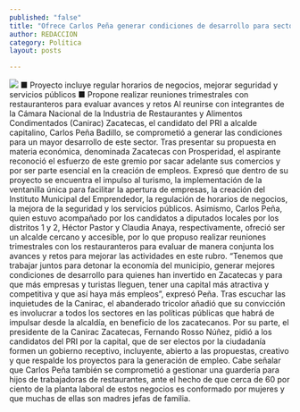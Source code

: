 ```yaml
---
published: "false"
title: "Ofrece Carlos Peña generar condiciones de desarrollo para sector restaurantero "
author: REDACCION
category: Política
layout: posts

---
```


![](http://i.imgur.com/qAbOY3hm.jpg)
■ Proyecto incluye regular horarios de negocios, mejorar seguridad y servicios públicos 
■ Propone realizar reuniones trimestrales con restauranteros para evaluar avances y retos 
Al reunirse con integrantes de la Cámara Nacional de la Industria de Restaurantes y Alimentos Condimentados (Canirac) Zacatecas, el candidato del PRI a alcalde capitalino, Carlos Peña Badillo, se comprometió a generar las condiciones para un mayor desarrollo de este sector.
Tras presentar su propuesta en materia económica, denominada Zacatecas con Prosperidad, el aspirante reconoció el esfuerzo de este gremio por sacar adelante sus comercios y por ser parte esencial en la creación de empleos.
Expresó que dentro de su proyecto se encuentra el impulso al turismo, la implementación de la ventanilla única para facilitar la apertura de empresas, la creación del Instituto Municipal del Emprendedor, la regulación de horarios de negocios, la mejora de la seguridad y los servicios públicos. 
Asimismo, Carlos Peña, quien estuvo acompañado por los candidatos a diputados locales por los distritos 1 y 2, Héctor Pastor y Claudia Anaya, respectivamente, ofreció ser un alcalde cercano y accesible, por lo que propuso realizar reuniones trimestrales con los restauranteros para evaluar de manera conjunta los avances y retos para mejorar las actividades en este rubro.
“Tenemos que trabajar juntos para detonar la economía del municipio, generar mejores condiciones de desarrollo para quienes han invertido en Zacatecas y para que más empresas y turistas lleguen, tener una capital más atractiva y competitiva y que así haya más empleos”, expresó Peña.
Tras escuchar las inquietudes de la Canirac, el abanderado tricolor añadió que su convicción es involucrar a todos los sectores en las políticas públicas que habrá de impulsar desde la alcaldía, en beneficio de los zacatecanos.
Por su parte, el presidente de la Canirac Zacatecas, Fernando Rosso Núñez, pidió a los candidatos del PRI por la capital, que de ser electos por la ciudadanía formen un gobierno receptivo, incluyente, abierto a las propuestas, creativo y que respalde los proyectos para la generación de empleo.
Cabe señalar que Carlos Peña también se comprometió a gestionar una guardería para hijos de trabajadoras de restaurantes, ante el hecho de que cerca de 60 por ciento de la planta laboral de estos negocios es conformado por mujeres y que muchas de ellas son madres jefas de familia.
